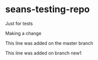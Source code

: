 # seans-testing-repo

Just for tests

Making a change

This line was added on the master branch

This line was added on branch new1